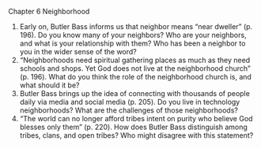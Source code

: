 Chapter 6
Neighborhood
1. Early on, Butler Bass informs us that neighbor means “near dweller” (p. 196). Do you know many of your neighbors? Who are your neighbors, and what is your relationship with them? Who has been a neighbor to you in the wider sense of the word?
2. “Neighborhoods need spiritual gathering places as much as they need schools and shops. Yet God does not live at the neighborhood church” (p. 196). What do you think the role of the neighborhood church is, and what should it be?
3. Butler Bass brings up the idea of connecting with thousands of people daily via media and social media (p.  205). Do you live in technology neighborhoods? What are the challenges of those neighborhoods?
4. “The world can no longer afford tribes intent on purity who believe God blesses only them” (p. 220). How does Butler Bass distinguish among tribes, clans, and open tribes? Who might disagree with this statement? 
